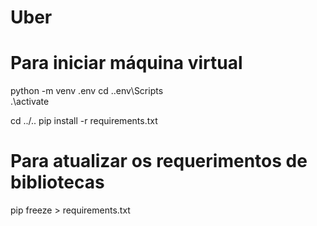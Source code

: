 # Uber

# Para iniciar máquina virtual
python -m venv .env
cd .\.env\Scripts\
.\activate

cd ../..
pip install -r requirements.txt

# Para atualizar os requerimentos de bibliotecas
pip freeze > requirements.txt